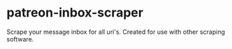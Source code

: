 # patreon-inbox-scraper
Scrape your message inbox for all uri's. Created for use with other scraping software.
